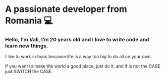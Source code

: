 #                               A passionate developer from Romania 💻
### Hello, I’m Vali, I’m 20 years old and I love to write code and learn new things.
I like to work in team because life is a way too big to do all on your own.

If you want to make the world a good place, just do it, and if is not the CASE just
SWITCH the CASE.
